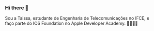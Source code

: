 ### Hi there 👋
Sou a Taissa, estudante de Engenharia de Telecomunicações no IFCE, e faço parte do IOS Foundation no Apple Developer Academy. 🍎👨🏻‍💻
